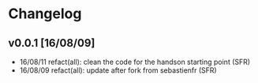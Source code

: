 # Changelog

## v0.0.1 [16/08/09]
- 16/08/11 refact(all): clean the code for the handson starting point (SFR)
- 16/08/09 refact(all): update after fork from sebastienfr (SFR)
